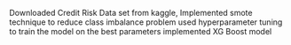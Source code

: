 Downloaded Credit Risk Data set from kaggle, Implemented smote technique to reduce class imbalance problem 
used hyperparameter tuning to train the model on the best parameters 
implemented XG Boost model 
